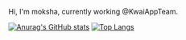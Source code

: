Hi, I'm moksha, currently working @KwaiAppTeam.

[![Anurag's GitHub stats](https://github-readme-stats.vercel.app/api?username=MITMOKSHA&theme=yeblu)](https://github.com/anuraghazra/github-readme-stats)
[![Top Langs](https://github-readme-stats.vercel.app/api/top-langs/?username=MITMOKSHA&hide=html,javascript,python,css&&layout=compact)](https://github.com/anuraghazra/github-readme-stats)
